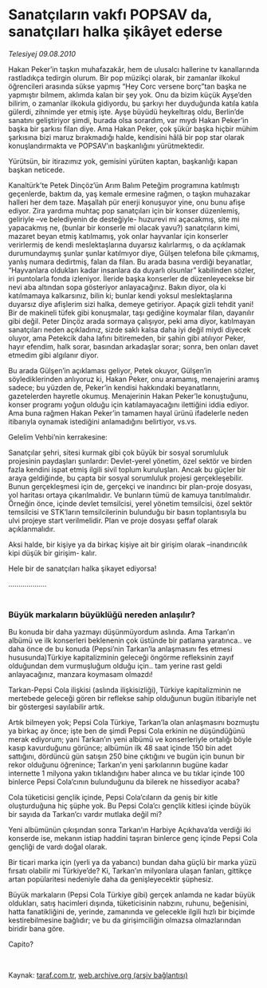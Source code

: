 # Sanatçıların vakfı POPSAV da, sanatçıları halka şikâyet ederse

*Telesiyej 09.08.2010*

<div class="yazi"><p>Hakan Peker’in taşkın muhafazakâr, hem de ulusalcı hallerine tv kanallarında rastladıkça tedirgin olurum. Bir pop müzikçi olarak, bir zamanlar ilkokul öğrencileri arasında sükse yapmış “Hey Corc versene borç”tan başka ne yapmıştır bilmem, aklımda kalan bir şey yok. Onu da bizim küçük Ayşe’den bilirim, o zamanlar ilkokula gidiyordu, bu şarkıyı her duyduğunda katıla katıla gülerdi, zihnimde yer etmiş işte. Ayşe büyüdü heykeltıraş oldu, Berlin’de sanatını geliştiriyor şimdi, burada olsa sorardım, var mıydı Hakan Peker’in başka bir şarkısı filan diye. Ama Hakan Peker, çok şükür başka hiçbir mühim şarkısına bizi maruz bırakmadığı halde, kendisini hâlâ bir pop star olarak konuşlandırmakta ve POPSAV’ın başkanlığını yürütmektedir. </p>
<p>Yürütsün, bir itirazımız yok, gemisini yürüten kaptan, başkanlığı kapan başkan neticede.</p>
<p>Kanaltürk’te Petek Dinçöz’ün Arım Balım Peteğim programına katılmıştı geçenlerde, baktım da, yaş kemale ermesine rağmen, o taşkın muhazakar halleri her dem taze. Maşallah pür enerji konuşuyor yine, onu bunu afişe ediyor. Zira yardıma muhtaç pop sanatçıları için bir konser düzenlemiş, geliriyle –ve belediyenin de desteğiyle- huzurevi mi açacakmış, site mi yapacakmış ne, (bunlar bir konserle mi olacak yavu?) sanatçıların kimi, mazaret beyan etmiş katılmamış, yok onlar hayvanlar için konserler verirlermiş de kendi meslektaşlarına duyarsız kalırlarmış, o da açıklamak durumundaymış şunlar şunlar katılmıyor diye, Gülşen telefona bile çıkmamış, yanlış numara dedirtmiş, falan da filan. Bu arada basına verdiği beyanatlar, “Hayvanlara oldukları kadar insanlara da duyarlı olsunlar” kabilinden sözler, iri puntolarla fonda izleniyor. İleride başka konserler de düzenleyecekse bir nevi aba altından sopa gösteriyor anlayacağınız. Bakın diyor, ola ki katılmamaya kalkarsınız, bilin ki; bunlar kendi yoksul meslektaşlarına duyarsız diye afişlerim sizi halka, demeye getiriyor. Apaçık gizli tehdit yani! Bir de makineli tüfek gibi konuşmalar, taşı gediğine koymalar filan, dayanılır gibi değil. Peter Dinçöz arada sormaya çalışıyor, peki ama diyor, katılmayan sanatçıları neden açıkladınız, sizde saklı kalsa daha iyi değil miydi diyecek oluyor, ama Petekcik daha lafını bitiremeden, bir şahin gibi atılıyor Peker, hayır efendim, halk sorar, basından arkadaşlar sorar; sonra, ben onları davet etmedim gibi algılanır diyor.</p>
<p>Bu arada Gülşen’in açıklaması geliyor, Petek okuyor, Gülşen’in söylediklerinden anlıyoruz ki, Hakan Peker, onu aramamış, menajerini aramış sadece; bu yüzden de, Peker’in kendisi hakkındaki beyanatlarını, gazetelerden hayretle okumuş. Menajerinin Hakan Peker’le konuştuğunu, konser programı yoğun olduğu için katılamayacağını ilettiğini iddia ediyor.  Ama buna rağmen Hakan Peker’in tamamen hayal ürünü ifadelerle neden itibarıyla oynamak istediğini anlamadığını belirtiyor, vs.vs.</p>
<p>Gelelim Vehbi’nin kerrakesine:</p>
<p>Sanatçılar şehri, sitesi kurmak gibi çok büyük bir sosyal sorumluluk projesinin paydaşları şunlardır: Devlet-yerel yönetim, özel sektör ve birden fazla kendini ispat etmiş ilgili sivil toplum kuruluşları. Ancak bu güçler bir araya geldiğinde, bu çapta bir sosyal sorumluluk projesi gerçekleşebilir. Bunun gerçekleşmesi için de, gerçekçi ve inandırıcı bir plan-proje dosyası, yol haritası ortaya çıkarılmalıdır. Ve bunların tümü de kamuya tanıtılmalıdır. Örneğin önce, içinde devlet temsilcisi, yerel yönetim temsilcisi, özel sektör temsilcisi ve STK’ların temsilcilerinin bulunduğu bir basın toplantısıyla bu ulvi projeye start verilmelidir. Plan ve proje dosyası şeffaf olarak açıklanmalıdır. </p>
<p>Aksi halde, bir kişiye ya da birkaç kişiye ait bir girişim olarak –inandırıcılık <br/>kipi düşük bir girişim- kalır. </p>
<p>Hele bir de sanatçıları halka şikayet ediyorsa!</p>
<p>...................</p>
<h3><br/>Büyük markaların büyüklüğü nereden anlaşılır?</h3>
<p>Bu konuda bir daha yazmayı düşünmüyordum aslında. Ama Tarkan’ın albümü ve ilk konserleri beklenenin çok üstünde bir patlama yaratınca.. ve daha önce de bu konuda (Pepsi’nin Tarkan’la anlaşmasını fes etmesi hususunda)Türkiye kapitalizminin geleceği öngörme refleksinin zayıf olduğundan dem vurmuşluğum olduğu için.. tam yerine rast geldi anlayacağınız, manzara koymasam olmazdı! </p>
<p>Tarkan-Pepsi Cola ilişkisi (aslında ilişkisizliği), Türkiye kapitalizminin ne mertebede geleceği gören bir reflekse sahip olduğunun bugün itibariyle net bir göstergesi sayılabilir artık.</p>
<p>Artık bilmeyen yok; Pepsi Cola Türkiye, Tarkan’la olan anlaşmasını bozmuştu ya birkaç ay önce; işte ben de şimdi Pepsi Cola erkinin ne düşündüğünü merak ediyorum; yani Tarkan’ın yeni albümü ve konserleriyle ortalığı böyle kasıp kavurduğunu görünce; albümün ilk 48 saat içinde 150 bin adet sattığını, dördüncü gün satışın 250 bine çıktığını ve bugün için bunun bir rekor olduğunu öğrenince; Tarkan’ın yeni şarkılarının bugüne kadar internette 1 milyona yakın tıklandığını haber alınca ve bu tıklar içinde 100 binlerce Pepsi Cola’cının bulunduğunu da bilerek ne hissediyor acaba?</p>
<p>Cola tüketicisi gençlik içinde, Pepsi Cola’cıların da geniş bir kitle oluşturduğuna hiç şüphe yok. Bu Pepsi Cola’cı gençlik kitlesi içinde büyük bir sayıda da Tarkan’cı vardır mutlaka değil mi?</p>
<p>Yeni albümünün çıkışından sonra Tarkan’ın Harbiye Açıkhava’da verdiği iki konserde ise, mekanın istiap haddini taşıran binlerce genç içinde Pepsi Cola gençliği de vardı doğal olarak.</p>
<p>Bir ticari marka için (yerli ya da yabancı) bundan daha güçlü bir marka yüzü fırsatı olabilir mi Türkiye’de? Ki, Tarkan’ın milyonlara ulaşan fanları, gittikçe artan popülaritesi nedeniyle daha da genişleyecektir şüphesiz.</p>
<p>Büyük markaların (Pepsi Cola Türkiye gibi) gerçek anlamda ne kadar büyük oldukları, satış hacimleri dışında, tüketicisinin nabzını, ruhunu, beğenisini, hatta fanatikliğini de, yerinde, zamanında ve gelecekle ilgili hızlı bir biçimde kestirebilmesine bağlıdır; ve bu da girişimciliğin olmazsa olmazlarından biridir bana göre.</p>
<p>Capito?</p>
<p> <br/></p></div>

Kaynak: [taraf.com.tr](http://www.taraf.com.tr:80/telesiyej/makale-sanatcilarin-vakfi-popsav-da-sanatcilari-halka.htm), [web.archive.org (arşiv bağlantısı)](http://web.archive.org/web/20100817210446/http://www.taraf.com.tr:80/telesiyej/makale-sanatcilarin-vakfi-popsav-da-sanatcilari-halka.htm)
